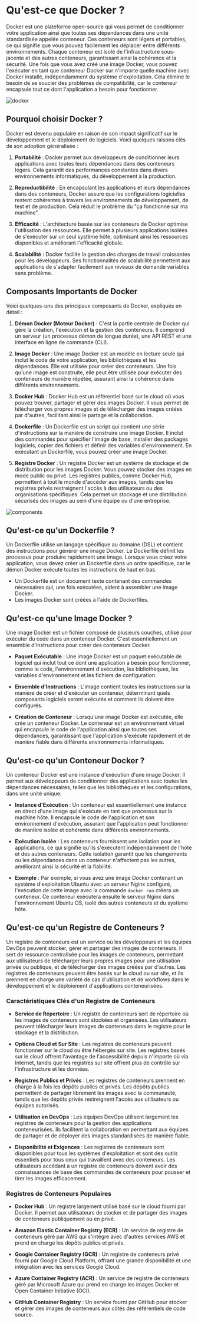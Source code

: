 # Qu'est-ce que Docker ?

Docker est une plateforme open-source qui vous permet de conditionner votre application ainsi que toutes ses dépendances dans une unité standardisée appelée conteneur. Ces conteneurs sont légers et portables, ce qui signifie que vous pouvez facilement les déplacer entre différents environnements. Chaque conteneur est isolé de l'infrastructure sous-jacente et des autres conteneurs, garantissant ainsi la cohérence et la sécurité. Une fois que vous avez créé une image Docker, vous pouvez l'exécuter en tant que conteneur Docker sur n'importe quelle machine avec Docker installé, indépendamment du système d'exploitation. Cela élimine le besoin de se soucier des problèmes de compatibilité, car le conteneur encapsule tout ce dont l'application a besoin pour fonctionner.

![docker](img/docker.jpg)

## Pourquoi choisir Docker ?

Docker est devenu populaire en raison de son impact significatif sur le développement et le déploiement de logiciels. Voici quelques raisons clés de son adoption généralisée :

1. **Portabilité** : Docker permet aux développeurs de conditionner leurs applications avec toutes leurs dépendances dans des conteneurs légers. Cela garantit des performances constantes dans divers environnements informatiques, du développement à la production.

2. **Reproductibilité** : En encapsulant les applications et leurs dépendances dans des conteneurs, Docker assure que les configurations logicielles restent cohérentes à travers les environnements de développement, de test et de production. Cela réduit le problème du "ça fonctionne sur ma machine".

3. **Efficacité** : L'architecture basée sur les conteneurs de Docker optimise l'utilisation des ressources. Elle permet à plusieurs applications isolées de s'exécuter sur un seul système hôte, optimisant ainsi les ressources disponibles et améliorant l'efficacité globale.

4. **Scalabilité** : Docker facilite la gestion des charges de travail croissantes pour les développeurs. Ses fonctionnalités de scalabilité permettent aux applications de s'adapter facilement aux niveaux de demande variables sans problème.

## Composants Importants de Docker

Voici quelques-uns des principaux composants de Docker, expliqués en détail :

1. **Démon Docker (Moteur Docker)** : C'est la partie centrale de Docker qui gère la création, l'exécution et la gestion des conteneurs. Il comprend un serveur (un processus démon de longue durée), une API REST et une interface en ligne de commande (CLI).

2. **Image Docker** : Une image Docker est un modèle en lecture seule qui inclut le code de votre application, les bibliothèques et les dépendances. Elle est utilisée pour créer des conteneurs. Une fois qu'une image est construite, elle peut être utilisée pour exécuter des conteneurs de manière répétée, assurant ainsi la cohérence dans différents environnements.

3. **Docker Hub** : Docker Hub est un référentiel basé sur le cloud où vous pouvez trouver, partager et gérer des images Docker. Il vous permet de télécharger vos propres images et de télécharger des images créées par d'autres, facilitant ainsi le partage et la collaboration.

4. **Dockerfile** : Un Dockerfile est un script qui contient une série d'instructions sur la manière de construire une image Docker. Il inclut des commandes pour spécifier l'image de base, installer des packages logiciels, copier des fichiers et définir des variables d'environnement. En exécutant un Dockerfile, vous pouvez créer une image Docker.

5. **Registre Docker** : Un registre Docker est un système de stockage et de distribution pour les images Docker. Vous pouvez stocker des images en mode public ou privé. Les registres publics, comme Docker Hub, permettent à tout le monde d'accéder aux images, tandis que les registres privés restreignent l'accès à des utilisateurs ou des organisations spécifiques. Cela permet un stockage et une distribution sécurisés des images au sein d'une équipe ou d'une entreprise.

![components](img/components.png)

## Qu'est-ce qu'un Dockerfile ?

Un Dockerfile utilise un langage spécifique au domaine (DSL) et contient des instructions pour générer une image Docker. Le Dockerfile définit les processus pour produire rapidement une image. Lorsque vous créez votre application, vous devez créer un Dockerfile dans un ordre spécifique, car le démon Docker exécute toutes les instructions de haut en bas.

- Un Dockerfile est un document texte contenant des commandes nécessaires qui, une fois exécutées, aident à assembler une image Docker.
- Les images Docker sont créées à l'aide de Dockerfiles.

## Qu'est-ce qu'une Image Docker ?

Une image Docker est un fichier composé de plusieurs couches, utilisé pour exécuter du code dans un conteneur Docker. C'est essentiellement un ensemble d'instructions pour créer des conteneurs Docker.

- **Paquet Exécutable** : Une image Docker est un paquet exécutable de logiciel qui inclut tout ce dont une application a besoin pour fonctionner, comme le code, l'environnement d'exécution, les bibliothèques, les variables d'environnement et les fichiers de configuration.

- **Ensemble d'Instructions** : L'image contient toutes les instructions sur la manière de créer et d'exécuter un conteneur, déterminant quels composants logiciels seront exécutés et comment ils doivent être configurés.

- **Création de Conteneur** : Lorsqu'une image Docker est exécutée, elle crée un conteneur Docker. Le conteneur est un environnement virtuel qui encapsule le code de l'application ainsi que toutes ses dépendances, garantissant que l'application s'exécute rapidement et de manière fiable dans différents environnements informatiques.

## Qu'est-ce qu'un Conteneur Docker ?

Un conteneur Docker est une instance d'exécution d'une image Docker. Il permet aux développeurs de conditionner des applications avec toutes les dépendances nécessaires, telles que les bibliothèques et les configurations, dans une unité unique.

- **Instance d'Exécution** : Un conteneur est essentiellement une instance en direct d'une image qui s'exécute en tant que processus sur la machine hôte. Il encapsule le code de l'application et son environnement d'exécution, assurant que l'application peut fonctionner de manière isolée et cohérente dans différents environnements.

- **Exécution Isolée** : Les conteneurs fournissent une isolation pour les applications, ce qui signifie qu'ils s'exécutent indépendamment de l'hôte et des autres conteneurs. Cette isolation garantit que les changements ou les dépendances dans un conteneur n'affectent pas les autres, améliorant ainsi la sécurité et la fiabilité.

- **Exemple** : Par exemple, si vous avez une image Docker contenant un système d'exploitation Ubuntu avec un serveur Nginx configuré, l'exécution de cette image avec la commande `docker run` créera un conteneur. Ce conteneur exécutera ensuite le serveur Nginx dans l'environnement Ubuntu OS, isolé des autres conteneurs et du système hôte.

## Qu'est-ce qu'un Registre de Conteneurs ?

Un registre de conteneurs est un service où les développeurs et les équipes DevOps peuvent stocker, gérer et partager des images de conteneurs. Il sert de ressource centralisée pour les images de conteneurs, permettant aux utilisateurs de télécharger leurs propres images pour une utilisation privée ou publique, et de télécharger des images créées par d'autres. Les registres de conteneurs peuvent être basés sur le cloud ou sur site, et ils prennent en charge une variété de cas d'utilisation et de workflows dans le développement et le déploiement d'applications conteneurisées.

### Caractéristiques Clés d'un Registre de Conteneurs

- **Service de Répertoire** : Un registre de conteneurs sert de répertoire où les images de conteneurs sont stockées et organisées. Les utilisateurs peuvent télécharger leurs images de conteneurs dans le registre pour le stockage et la distribution.

- **Options Cloud et Sur Site** : Les registres de conteneurs peuvent fonctionner sur le cloud ou être hébergés sur site. Les registres basés sur le cloud offrent l'avantage de l'accessibilité depuis n'importe où via Internet, tandis que les registres sur site offrent plus de contrôle sur l'infrastructure et les données.

- **Registres Publics et Privés** : Les registres de conteneurs prennent en charge à la fois les dépôts publics et privés. Les dépôts publics permettent de partager librement les images avec la communauté, tandis que les dépôts privés restreignent l'accès aux utilisateurs ou équipes autorisés.

- **Utilisation en DevOps** : Les équipes DevOps utilisent largement les registres de conteneurs pour la gestion des applications conteneurisées. Ils facilitent la collaboration en permettant aux équipes de partager et de déployer des images standardisées de manière fiable.

- **Disponibilité et Exigences** : Les registres de conteneurs sont disponibles pour tous les systèmes d'exploitation et sont des outils essentiels pour tous ceux qui travaillent avec des conteneurs. Les utilisateurs accédant à un registre de conteneurs doivent avoir des connaissances de base des commandes de conteneurs pour pousser et tirer les images efficacement.

### Registres de Conteneurs Populaires

- **Docker Hub** : Un registre largement utilisé basé sur le cloud fourni par Docker. Il permet aux utilisateurs de stocker et de partager des images de conteneurs publiquement ou en privé.

- **Amazon Elastic Container Registry (ECR)** : Un service de registre de conteneurs géré par AWS qui s'intègre avec d'autres services AWS et prend en charge les dépôts publics et privés.

- **Google Container Registry (GCR)** : Un registre de conteneurs privé fourni par Google Cloud Platform, offrant une grande disponibilité et une intégration avec les services Google Cloud.

- **Azure Container Registry (ACR)** : Un service de registre de conteneurs géré par Microsoft Azure qui prend en charge les images Docker et Open Container Initiative (OCI).

- **GitHub Container Registry** : Un service fourni par GitHub pour stocker et gérer des images de conteneurs aux côtés des référentiels de code source.
